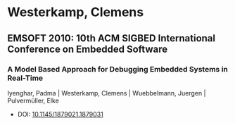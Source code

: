 # Westerkamp, Clemens

## EMSOFT 2010: 10th ACM SIGBED International Conference on Embedded Software

### A Model Based Approach for Debugging Embedded Systems in Real-Time
Iyenghar, Padma | Westerkamp, Clemens | Wuebbelmann, Juergen | Pulvermüller, Elke
* DOI: [10.1145/1879021.1879031](https://doi.org/10.1145/1879021.1879031)

